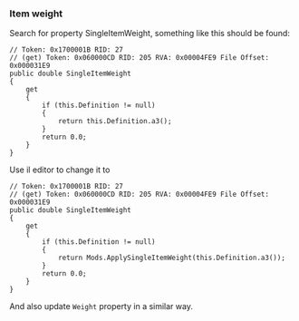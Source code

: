 ### Item weight
Search for property SingleItemWeight, something like this should be found:
```
// Token: 0x1700001B RID: 27
// (get) Token: 0x060000CD RID: 205 RVA: 0x00004FE9 File Offset: 0x000031E9
public double SingleItemWeight
{
    get
    {
        if (this.Definition != null)
        {
            return this.Definition.a3();
        }
        return 0.0;
    }
}
```
Use il editor to change it to
```
// Token: 0x1700001B RID: 27
// (get) Token: 0x060000CD RID: 205 RVA: 0x00004FE9 File Offset: 0x000031E9
public double SingleItemWeight
{
    get
    {
        if (this.Definition != null)
        {
            return Mods.ApplySingleItemWeight(this.Definition.a3());
        }
        return 0.0;
    }
}
```
And also update `Weight` property in a similar way.